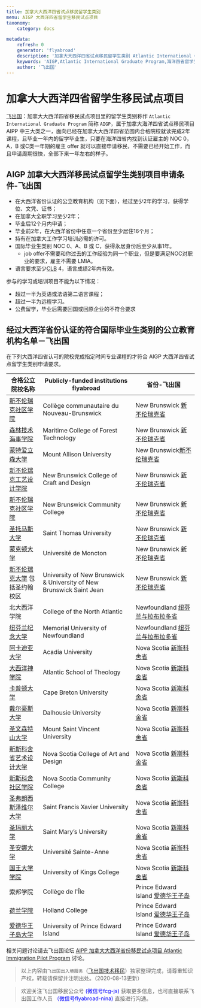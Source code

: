 ```yaml
---
title: 加拿大大西洋四省试点移民留学生类别
menu: AIGP 大西洋四省留学生移民试点项目
taxonomy:
    category: docs

metadata:
    refresh: 0
    generator: 'flyabroad'
    description: '加拿大大西洋四省试点移民留学生类别 Atlantic International Graduate Program 简称 AIGP 属于大西洋四省试点移民项目里的三个项目之一。针对的对象是毕业一年以内的在大西洋四省24所公立院校完成2年高等教育的留学生并已经在大西洋四省内找到 NOC 0，A，B，C 类别一年 job offer 的申请人。'
    keywords: 'AIGP,Atlantic International Graduate Program,海洋四省留学生移民,大西洋四省留学生移民,加拿大大西洋省份留学生移民'
    author: '飞出国'
---
```


# 加拿大大西洋四省留学生移民试点项目

[飞出国](/home)：加拿大大西洋四省移民试点项目里的留学生类别称作 `Atlantic International Graduate Program` 简称 `AIGP`，属于加拿大海洋四省试点移民项目 AIPP 中三大类之一，面向已经在加拿大大西洋四省范围内合格院校就读完成2年课程，且毕业一年内的留学毕业生，只要在海洋四省内找到认证雇主的 NOC 0，A，B 或C类一年期的雇主 offer 就可以直接申请移民，不需要已经开始工作，而且申请周期很快，全部下来一年左右的样子。

## AIGP 加拿大大西洋移民试点留学生类别项目申请条件-飞出国

* 在大西洋省份认证的公立教育机构（见下面），经过至少2年的学习，获得学位、文凭、证书；
* 在加拿大全职学习至少2年；
* 毕业后12个月内申请；
* 毕业前2年，在大西洋省份中任意一个省份至少居住16个月；
* 持有在加拿大工作学习培训必需的许可。
* 国际毕业生类别 NOC 0、A、B 或 C，获得永居身份后至少从事1年。
  * job offer不需要和你过去的工作经验为同一个职业，但是要满足NOC对职业的要求，雇主不需要 LMIA。
* 语言要求至少[CLB] 4，语言成绩2年内有效。

参与的学习或培训项目不能为以下情况：

* 超过一半为英语或法语第二语言课程；
* 超过一半为远程学习。
* 公费留学，毕业后需要回国或回原企业的不符合要求

## 经过大西洋省份认证的符合国际毕业生类别的公立教育机构名单－飞出国

在下列大西洋四省认可的院校完成指定时间专业课程的才符合 AIGP 大西洋四省试点留学生类别申请要求。

合格公立院校名称 | Publicly-funded institutions flyabroad | 省份-飞出国
---------|----------------------------------------|-------
[新不伦瑞克社区学院] | Collège communautaire du Nouveau-Brunswick | New Brunswick [新不伦瑞克省]
[森林技术海事学院] | Maritime College of Forest Technology | New Brunswick [新不伦瑞克省]
[蒙特爱立森大学] | Mount Allison University | New Brunswick[新不伦瑞克省]
[新不伦瑞克工艺设计学院] | New Brunswick College of Craft and Design | New Brunswick [新不伦瑞克省]
[新不伦瑞克社区学院] | New Brunswick Community College | New Brunswick [新不伦瑞克省]
[圣托马斯大学] | Saint Thomas University | New Brunswick [新不伦瑞克省]
[蒙克顿大学] | Université de Moncton | New Brunswick [新不伦瑞克省]
[新不伦瑞克大学] 包括圣约翰校区| University of New Brunswick & University of New Brunswick Saint Jean | New Brunswick [新不伦瑞克省]
北大西洋学院 | College of the North Atlantic | Newfoundland [纽芬兰与拉布拉多省]
[纽芬兰纪念大学] | Memorial University of Newfoundland | Newfoundland [纽芬兰与拉布拉多省]
[阿卡迪亚大学] | Acadia University | Nova Scotia [新斯科舍省]
[大西洋神学院] | Atlantic School of Theology | Nova Scotia [新斯科舍省]
[卡普顿大学] | Cape Breton University | Nova Scotia [新斯科舍省]
[戴尔豪斯大学] | Dalhousie University | Nova Scotia [新斯科舍省]
[圣文森特山大学] | Mount Saint Vincent University | Nova Scotia [新斯科舍省]
[新斯科舍省艺术设计大学] | Nova Scotia College of Art and Design | Nova Scotia [新斯科舍省]
[新斯科舍社区学院] | Nova Scotia Community College | Nova Scotia [新斯科舍省]
[圣弗朗西斯泽维尔大学] | Saint Francis Xavier University | Nova Scotia [新斯科舍省]
[圣玛丽大学] | Saint Mary’s University | Nova Scotia [新斯科舍省]
[圣安娜大学] | Université Sainte-Anne | Nova Scotia [新斯科舍省]
[国王大学学院] | University of Kings College | Nova Scotia [新斯科舍省]
索邦学院 | Collège de l'Île | Prince Edward Island [爱德华王子岛]
[荷兰学院] | Holland College | Prince Edward Island [爱德华王子岛]
[爱德华王子岛大学] | University of Prince Edward Island | Prince Edward Island [爱德华王子岛]

相关问题讨论请去飞出国论坛 [AIPP 加拿大大西洋省份移民试点项目 Atlantic Immigration Pilot Program](http://bbs.fcgvisa.com/t/aipp-atlantic-immigration-pilot-program/21536/?target=blank) 讨论。

> 以上内容由`飞出国出入境服务`（[飞出国技术移民](http://js.flyabroad.com.hk)）独家整理完成，请尊重知识产权，转载请保留并注明出处。（2020-08-13更新）

> 欢迎关注飞出国移民公众号 <font color=Blue>(微信号fcg-js)</font> 获取更多信息，也可直接联系飞出国工作人员 <font color=Blue>（微信号flyabroad-nina)</font> 直接进行沟通。

[CLB]: /ca/ee/clb
[ECA]: /ca/ee/eca
[NB]: http://bbs.fcgvisa.com/t/2017-2000/19490/5
[NL]: http://bbs.fcgvisa.com/t/2017-2000/19490/6
[NS]: http://bbs.fcgvisa.com/t/2017-2000/19490/4
[PEI]: http://bbs.fcgvisa.com/t/2017-2000/19490/3
[NOC]: http://bbs.fcgvisa.com/t/noc-2016-canadian-national-occupational-classification-system/20017

[新斯科舍省]:/ca/ns
[新不伦瑞克省]:/ca/nb
[爱德华王子岛]:/ca/pei
[纽芬兰与拉布拉多省]:/ca/nl
[爱德华王子岛大学]:/ca/pei/UPEI
[蒙特爱立森大学]:/ca/nb/mta
[圣托马斯大学]:/ca/nb/stu
[蒙克顿大学]:/ca/nb/umoncton
[纽芬兰纪念大学]:/ca/nl/mun
[戴尔豪斯大学]:/ca/ns/dal
[圣文森特山大学]:/ca/ns/msvu
[新斯科舍省艺术设计大学]:/ca/ns/nacad
[新不伦瑞克大学]:/ca/nb/unb
[卡普顿大学]:/ca/ns/cbu
[新不伦瑞克社区学院]:http://bbs.fcgvisa.com/t/college-communautaire-du-nouveau-brunswick-nb/9782
[森林技术海事学院]:http://bbs.fcgvisa.com/t/maritime-college-of-forest-technology-nb/9770
[新不伦瑞克工艺设计学院]:http://bbs.fcgvisa.com/t/new-brunswick-college-of-craft-and-design-nb/9772
[新不伦瑞克社区学院]:http://bbs.fcgvisa.com/t/new-brunswick-community-college-nbcc-nb/9778
[阿卡迪亚大学]:http://bbs.fcgvisa.com/t/acadia-university/11365
[大西洋神学院]:http://bbs.fcgvisa.com/t/atlantic-school-of-theology/11367
[新斯科舍社区学院]:http://bbs.fcgvisa.com/t/nova-scotia-community-college/11338
[圣弗朗西斯泽维尔大学]:http://bbs.fcgvisa.com/t/st-francis-xavier-university/11368
[圣玛丽大学]:http://bbs.fcgvisa.com/t/saint-marys-university/11337
[圣安娜大学]:http://bbs.fcgvisa.com/t/universite-sainte-anne-church-point/11450
[国王大学学院]:http://bbs.fcgvisa.com/t/kings-university-college/10228
[荷兰学院]:http://bbs.fcgvisa.com/t/holland-college-pei/9704
